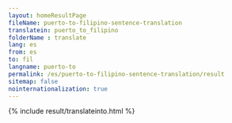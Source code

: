 ```yaml
---
layout: homeResultPage
fileName: puerto-to-filipino-sentence-translation
translatein: puerto_to_filipino
folderName : translate
lang: es
from: es
to: fil
langname: puerto-to
permalink: /es/puerto-to-filipino-sentence-translation/result
sitemap: false
nointernationalization: true
---
```

{% include result/translateinto.html %}

<script src="/js/result/translation.js" data-foldername="{{page.folderName}}" data-lang="{{page.lang}}"></script>

